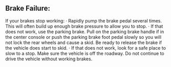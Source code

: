 ## Brake Failure:
If your brakes stop working:
· Rapidly pump the brake pedal several times. This will often build up enough brake pressure to allow you to stop.
· If that does not work, use the parking brake. Pull on the parking brake handle if in the center console or push the parking brake foot pedal slowly so you will not lock the rear wheels and cause a skid. Be ready to release the brake if the vehicle does start to skid.
· If that does not work, look for a safe place to slow to a stop. Make sure the vehicle is off the roadway. Do not continue to drive the vehicle without working brakes.